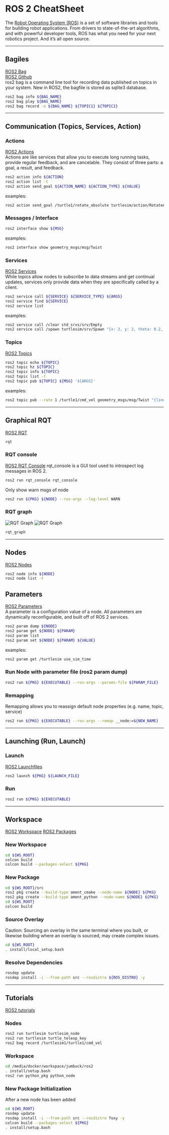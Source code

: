 # ROS 2 CheatSheet

The [Robot Operating System (ROS)](https://index.ros.org/doc/ros2/) is a set of software libraries and tools for building robot applications. From drivers to state-of-the-art algorithms, and with powerful developer tools, ROS has what you need for your next robotics project. And it’s all open source.

---

## Bagiles
[ROS2 Bag](https://index.ros.org/doc/ros2/Tutorials/Ros2bag/Recording-And-Playing-Back-Data/#ros2bag)  
[ROS2 Github](https://github.com/ros2/rosbag2)  
ros2 bag is a command line tool for recording data published on topics in your system. New in ROS2, the bagfile is stored as sqlite3 database.
```bash
ros2 bag info ${BAG_NAME}
ros2 bag play ${BAG_NAME}
ros2 bag record -o ${BAG_NAME} ${TOPIC1} ${TOPIC2}
```

--- 

## Communication (Topics, Services, Action)
### Actions
[ROS2 Actions](https://index.ros.org/doc/ros2/Tutorials/Understanding-ROS2-Actions/#ros2actions)  
Actions are like services that allow you to execute long running tasks, provide regular feedback, and are cancelable. They consist of three parts: a goal, a result, and feedback. 
```bash 
ros2 action info ${ACTION}
ros2 action list -t
ros2 action send_goal ${ACTION_NAME} ${ACTION_TYPE} ${VALUE}
```
examples:  
```bash
ros2 action send_goal /turtle1/rotate_absolute turtlesim/action/RotateAbsolute "{theta: 1.57}"
```
### Messages / Interface
```bash
ros2 interface show ${MSG}
```
examples:
```bash
ros2 interface show geometry_msgs/msg/Twist
```
### Services
[ROS2 Services](https://index.ros.org/doc/ros2/Tutorials/Services/Understanding-ROS2-Services/#ros2services)  
While topics allow nodes to subscribe to data streams and get continual updates, services only provide data when they are specifically called by a client.
```bash
ros2 service call ${SERVICE} ${SERVICE_TYPE} ${ARGS}
ros2 service find ${SERVICE}
ros2 service list
```
examples:
```bash 
ros2 service call /clear std_srvs/srv/Empty  
ros2 service call /spawn turtlesim/srv/Spawn "{x: 2, y: 2, theta: 0.2, name: ''}"  
```
### Topics
[ROS2 Topics](https://index.ros.org/doc/ros2/Tutorials/Topics/Understanding-ROS2-Topics/#ros2topics)  
```bash
ros2 topic echo ${TOPIC}
ros2 topic hz ${TOPIC}
ros2 topic info ${TOPIC}
ros2 topic list -t
ros2 topic pub ${TOPIC} ${MSG} '${ARGS}'
```
examples:
```bash
ros2 topic pub --rate 1 /turtle1/cmd_vel geometry_msgs/msg/Twist "{linear: {x: 2.0, y: 0.0, z: 0.0}, angular: {x: 0.0, y: 0.0, z: 1.8}}"
```
---

## Graphical RQT
[ROS2 RQT](https://index.ros.org/doc/ros2/Tutorials/Turtlesim/Introducing-Turtlesim/#turtlesim)  
```bash
rqt
```

### RQT console
[ROS2 RQT Console](https://index.ros.org/doc/ros2/Tutorials/Rqt-Console/Using-Rqt-Console/#rqt-console)
rqt_console is a GUI tool used to introspect log messages in ROS 2.
```bash
ros2 run rqt_console rqt_console
```
Only show warn msgs of node
```bash
ros2 run ${PKG} ${NODE} --ros-args --log-level WARN
```

### RQT graph
![RQT Graph](../doc/rqt_graph.png)
<img src="../doc/rqt_graph.png" alt="RQT Graph"/>
```bash
rqt_graph
```

--- 

## Nodes
[ROS2 Nodes](https://index.ros.org/doc/ros2/Tutorials/Understanding-ROS2-Nodes/#ros2nodes)  
```bash
ros2 node info ${NODE}
ros2 node list -t
```

## Parameters
[ROS2 Parameters](https://index.ros.org/doc/ros2/Tutorials/Parameters/Understanding-ROS2-Parameters/#ros2params)  
A parameter is a configuration value of a node. All parameters are dynamically reconfigurable, and built off of ROS 2 services.
```bash
ros2 param dump ${NODE}
ros2 param get ${NODE} ${PARAM}
ros2 param list
ros2 param set ${NODE} ${PARAM} ${VALUE}
```
examples:
```bash
ros2 param get /turtlesim use_sim_time  
```
### Run Node with parameter file (ros2 param dump)
```bash
ros2 run ${PKG} ${EXECUTABLE} --ros-args --params-file ${PARAM_FILE}
```

### Remapping
Remapping allows you to reassign default node properties (e.g. name, topic, service)
```bash
ros2 run ${PKG} ${EXECUTABLE} --ros-args --remap __node:=${NEW_NAME}
```

---

## Launching (Run, Launch)
### Launch
[ROS2 Launchfiles](https://index.ros.org/doc/ros2/Tutorials/Launch-Files/Creating-Launch-Files/#ros2launch)
```bash
ros2 launch ${PKG} ${LAUNCH_FILE}
```
### Run
```bash
ros2 run ${PKG} ${EXECUTABLE}
```

---

## Workspace
[ROS2 Workspace](https://index.ros.org/doc/ros2/Tutorials/Workspace/Creating-A-Workspace/#ros2workspace)
[ROS2 Packages](https://index.ros.org/doc/ros2/Tutorials/Creating-Your-First-ROS2-Package/#createpkg)
### New Workspace
```bash
cd ${WS_ROOT}
colcon build
colcon build --packages-select ${PKG}
```
### New Package
```bash
cd ${WS_ROOT}/src
ros2 pkg create --build-type ament_cmake --node-name ${NODE} ${PKG}
ros2 pkg create --build-type ament_python --node-name ${NODE} ${PKG}
cd ${WS_ROOT}
colcon build
```
### Source Overlay
Caution: Sourcing an overlay in the same terminal where you built, or likewise building where an overlay is sourced, may create complex issues.
```bash
cd ${WS_ROOT}
. install/local_setup.bash
```

### Resolve Dependencies
```bash
rosdep update
rosdep install -i --from-path src --rosdistro ${ROS_DISTRO} -y
```

---

## Tutorials
[ROS2 tutorials](https://index.ros.org/doc/ros2/Tutorials/)

### Nodes
```bash
ros2 run turtlesim turtlesim_node
ros2 run turtlesim turtle_teleop_key
ros2 bag record /turtlesim1/turtle1/cmd_vel
```
### Workspace
```bash
cd /media/docker/workspace/jumbuck/ros2
. install/setup.bash 
ros2 run python_pkg python_node
```
### New Package Initialization
After a new node has been added
```bash
cd ${WS_ROOT}
rosdep update
rosdep install -i --from-path src --rosdistro foxy -y
colcon build --packages-select ${PKG}
. install/setup.bash
```